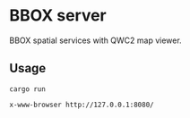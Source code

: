 BBOX server
===========

BBOX spatial services with QWC2 map viewer.


Usage
-----

    cargo run

    x-www-browser http://127.0.0.1:8080/
